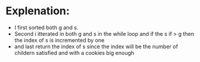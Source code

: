 # Explenation:
- I first sorted both g and s.
- Second i itterated in both g and s in the while loop and if the s if > g then the index of s is incremented by one
- and last return the index of s since the index will be the number of childern satisfied and with a cookies big enough
